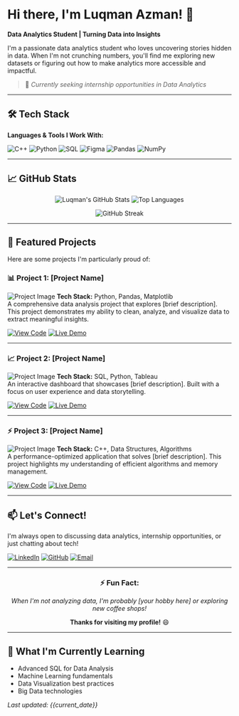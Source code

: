 # Hi there, I'm Luqman Azman! 👋

**Data Analytics Student | Turning Data into Insights**

I'm a passionate data analytics student who loves uncovering stories hidden in data. When I'm not crunching numbers, you'll find me exploring new datasets or figuring out how to make analytics more accessible and impactful.

> 🚀 *Currently seeking internship opportunities in Data Analytics*

---

## 🛠️ Tech Stack

**Languages & Tools I Work With:**

![C++](https://img.shields.io/badge/C++-00599C?style=for-the-badge&logo=c%2B%2B&logoColor=white)
![Python](https://img.shields.io/badge/Python-3776AB?style=for-the-badge&logo=python&logoColor=white)
![SQL](https://img.shields.io/badge/SQL-4479A1?style=for-the-badge&logo=postgresql&logoColor=white)
![Figma](https://img.shields.io/badge/Figma-F24E1E?style=for-the-badge&logo=figma&logoColor=white)
![Pandas](https://img.shields.io/badge/Pandas-150458?style=for-the-badge&logo=pandas&logoColor=white)
![NumPy](https://img.shields.io/badge/NumPy-013243?style=for-the-badge&logo=numpy&logoColor=white)

---

## 📈 GitHub Stats

<div align="center">
  
![Luqman's GitHub Stats](https://github-readme-stats.vercel.app/api?username=luqmanazman&show_icons=true&theme=radical&hide_border=true)
![Top Languages](https://github-readme-stats.vercel.app/api/top-langs/?username=luqmanazman&layout=compact&theme=radical&hide_border=true)

![GitHub Streak](https://streak-stats.demolab.com/?user=luqmanazman&theme=radical&hide_border=true)

</div>

---

## 🚀 Featured Projects

Here are some projects I'm particularly proud of:

### 📊 Project 1: [Project Name]
![Project Image](https://via.placeholder.com/800x400/4d4d4d/ffffff?text=Project+Screenshot+1)
**Tech Stack:** Python, Pandas, Matplotlib  
A comprehensive data analysis project that explores [brief description]. This project demonstrates my ability to clean, analyze, and visualize data to extract meaningful insights.

[![View Code](https://img.shields.io/badge/View-Code-blue?style=for-the-flat-square)](https://github.com/luqmanazman/project1)
[![Live Demo](https://img.shields.io/badge/Live-Demo-green?style=for-the-flat-square)](https://github.com/luqmanazman/project1)

---

### 📈 Project 2: [Project Name]
![Project Image](https://via.placeholder.com/800x400/4d4d4d/ffffff?text=Project+Screenshot+2)
**Tech Stack:** SQL, Python, Tableau  
An interactive dashboard that showcases [brief description]. Built with a focus on user experience and data storytelling.

[![View Code](https://img.shields.io/badge/View-Code-blue?style=for-the-flat-square)](https://github.com/luqmanazman/project2)
[![Live Demo](https://img.shields.io/badge/Live-Demo-green?style=for-the-flat-square)](https://github.com/luqmanazman/project2)

---

### ⚡ Project 3: [Project Name]
![Project Image](https://via.placeholder.com/800x400/4d4d4d/ffffff?text=Project+Screenshot+3)
**Tech Stack:** C++, Data Structures, Algorithms  
A performance-optimized application that solves [brief description]. This project highlights my understanding of efficient algorithms and memory management.

[![View Code](https://img.shields.io/badge/View-Code-blue?style=for-the-flat-square)](https://github.com/luqmanazman/project3)
[![Live Demo](https://img.shields.io/badge/Live-Demo-green?style=for-the-flat-square)](https://github.com/luqmanazman/project3)

---

## 📫 Let's Connect!

I'm always open to discussing data analytics, internship opportunities, or just chatting about tech!

[![LinkedIn](https://img.shields.io/badge/LinkedIn-0077B5?style=for-the-badge&logo=linkedin&logoColor=white)](www.linkedin.com/in/luqman-bin-azman)
[![GitHub](https://img.shields.io/badge/GitHub-100000?style=for-the-badge&logo=github&logoColor=white)](https://github.com/luqmanazman)
[![Email](https://img.shields.io/badge/Email-D14836?style=for-the-badge&logo=gmail&logoColor=white)](mailto:your-email@example.com)

---

<div align="center">

### ⚡ Fun Fact:
*When I'm not analyzing data, I'm probably [your hobby here] or exploring new coffee shops!*

**Thanks for visiting my profile!** 😄

</div>

---

## 🎯 What I'm Currently Learning

- Advanced SQL for Data Analysis
- Machine Learning fundamentals
- Data Visualization best practices
- Big Data technologies

*Last updated: {{current_date}}*
